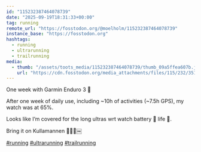 ```yaml
---
id: "115232387464078739"
date: "2025-09-19T18:31:33+00:00"
tag: running
remote_url: "https://fosstodon.org/@moelholm/115232387464078739"
instance_base: "https://fosstodon.org"
hashtags:
  - running
  - ultrarunning
  - trailrunning
media:
  - thumb: "/assets/toots_media/115232387464078739/thumb_09a5ffea607b.jpeg"
    url: "https://cdn.fosstodon.org/media_attachments/files/115/232/351/323/821/869/original/831a030c19573c60.jpeg"
---
```

One week with Garmin Enduro 3 🔋

After one week of daily use, including ~10h of activities (~7.5h GPS), my watch was at 65%.

Looks like I’m covered for the long ultras wrt watch battery 🔋 life 🤩.

Bring it on Kullamannen 🤠👏🏻￼

[#running](https://fosstodon.org/tags/running) [#ultrarunning](https://fosstodon.org/tags/ultrarunning) [#trailrunning](https://fosstodon.org/tags/trailrunning)
